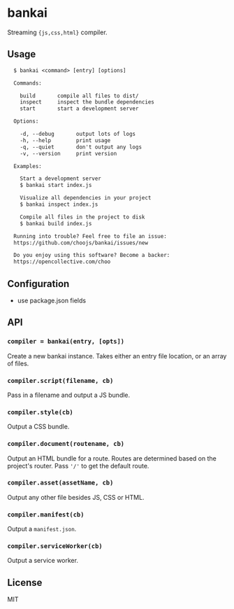 # bankai
Streaming `{js,css,html}` compiler.

## Usage
```txt
  $ bankai <command> [entry] [options]

  Commands:

    build       compile all files to dist/
    inspect     inspect the bundle dependencies
    start       start a development server

  Options:

    -d, --debug       output lots of logs
    -h, --help        print usage
    -q, --quiet       don't output any logs
    -v, --version     print version

  Examples:

    Start a development server
    $ bankai start index.js

    Visualize all dependencies in your project
    $ bankai inspect index.js

    Compile all files in the project to disk
    $ bankai build index.js

  Running into trouble? Feel free to file an issue:
  https://github.com/choojs/bankai/issues/new

  Do you enjoy using this software? Become a backer:
  https://opencollective.com/choo
```

## Configuration
- use package.json fields

## API
### `compiler = bankai(entry, [opts])`
Create a new bankai instance. Takes either an entry file location, or an array
of files.

### `compiler.script(filename, cb)`
Pass in a filename and output a JS bundle.

### `compiler.style(cb)`
Output a CSS bundle.

### `compiler.document(routename, cb)`
Output an HTML bundle for a route. Routes are determined based on the project's
router. Pass `'/'` to get the default route.

### `compiler.asset(assetName, cb)`
Output any other file besides JS, CSS or HTML.

### `compiler.manifest(cb)`
Output a `manifest.json`.

### `compiler.serviceWorker(cb)`
Output a service worker.

## License
MIT
